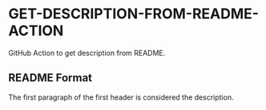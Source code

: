 # GET-DESCRIPTION-FROM-README-ACTION

GitHub Action to get description from README.

## README Format

The first paragraph of the first header is considered the description.
